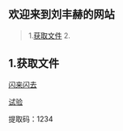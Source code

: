 ## 欢迎来到刘丰赫的网站

> 1.[获取文件](?id=获取文件)
> 2.

## 1.获取文件

[闪来闪去](https://pan.baidu.com/s/1jVJSPUibv7lJt5HVtcGo1g?pwd=1234)

[试验](?id=欢迎来到此网站)

提取码：1234

